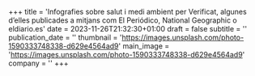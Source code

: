 +++
title = 'Infografies sobre salut i medi ambient per Verificat, algunes d’elles publicades a mitjans com El Periódico, National Geographic o eldiario.es'
date = 2023-11-26T21:32:30+01:00
draft = false
subtitle = ''
publication_date = ''
thumbnail = 'https://images.unsplash.com/photo-1590333748338-d629e4564ad9'
main_image = 'https://images.unsplash.com/photo-1590333748338-d629e4564ad9'
company = ''
+++
